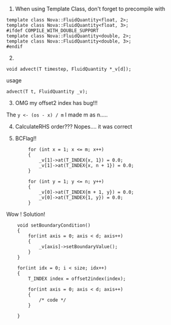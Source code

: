 1. When using Template Class, don't forget to precompile with 

```
template class Nova::FluidQuantity<float, 2>;
template class Nova::FluidQuantity<float, 3>;
#ifdef COMPILE_WITH_DOUBLE_SUPPORT
template class Nova::FluidQuantity<double, 2>;
template class Nova::FluidQuantity<double, 3>;
#endif
```

2. 

```
void advect(T timestep, FluidQuantity *_v[d]);
```

usage
```
advect(T t, FluidQuantity _v);
```

3. OMG my offset2 index has bug!!!

The `y <- (os - x) / m` I made m as n.....

4. CalculateRHS order??? Nopes.... it was correct

5. BCFlag!!

```
        for (int x = 1; x <= m; x++)
        {
            _v[1]->at(T_INDEX{x, 1}) = 0.0;
            _v[1]->at(T_INDEX{x, n + 1}) = 0.0;
        }

        for (int y = 1; y <= n; y++)
        {
            _v[0]->at(T_INDEX{m + 1, y}) = 0.0;
            _v[0]->at(T_INDEX{1, y}) = 0.0;
        }
```

Wow ! Solution!

```
    void setBoundaryCondition()
    {   
        for(int axis = 0; axis < d; axis++)
        {
            _v[axis]->setBoundaryValue();
        }
    }
```






        for(int idx = 0; i < size; idx++)
        {
            T_INDEX index = offset2index(index);
            
            for(int axis = 0; axis < d; axis++)
            {
                /* code */
            }
            
        }